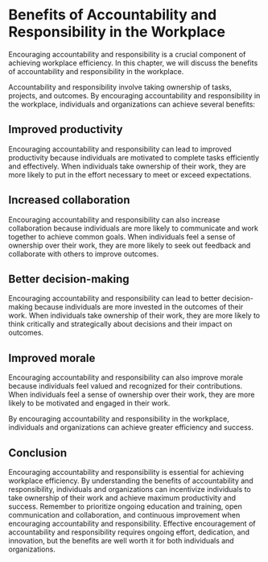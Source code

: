 Benefits of Accountability and Responsibility in the Workplace
========================================================================================================================

Encouraging accountability and responsibility is a crucial component of achieving workplace efficiency. In this chapter, we will discuss the benefits of accountability and responsibility in the workplace.

Accountability and responsibility involve taking ownership of tasks, projects, and outcomes. By encouraging accountability and responsibility in the workplace, individuals and organizations can achieve several benefits:

## Improved productivity

Encouraging accountability and responsibility can lead to improved productivity because individuals are motivated to complete tasks efficiently and effectively. When individuals take ownership of their work, they are more likely to put in the effort necessary to meet or exceed expectations.

## Increased collaboration

Encouraging accountability and responsibility can also increase collaboration because individuals are more likely to communicate and work together to achieve common goals. When individuals feel a sense of ownership over their work, they are more likely to seek out feedback and collaborate with others to improve outcomes.

## Better decision-making

Encouraging accountability and responsibility can lead to better decision-making because individuals are more invested in the outcomes of their work. When individuals take ownership of their work, they are more likely to think critically and strategically about decisions and their impact on outcomes.

## Improved morale

Encouraging accountability and responsibility can also improve morale because individuals feel valued and recognized for their contributions. When individuals feel a sense of ownership over their work, they are more likely to be motivated and engaged in their work.

By encouraging accountability and responsibility in the workplace, individuals and organizations can achieve greater efficiency and success.

Conclusion
----------

Encouraging accountability and responsibility is essential for achieving workplace efficiency. By understanding the benefits of accountability and responsibility, individuals and organizations can incentivize individuals to take ownership of their work and achieve maximum productivity and success. Remember to prioritize ongoing education and training, open communication and collaboration, and continuous improvement when encouraging accountability and responsibility. Effective encouragement of accountability and responsibility requires ongoing effort, dedication, and innovation, but the benefits are well worth it for both individuals and organizations.
